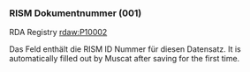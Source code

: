 ### RISM Dokumentnummer (001)

RDA Registry [rdaw:P10002](http://www.rdaregistry.info/Elements/w/#P10002)

Das Feld enthält die RISM ID Nummer für diesen Datensatz. It is automatically filled out by Muscat after saving for the first time.

